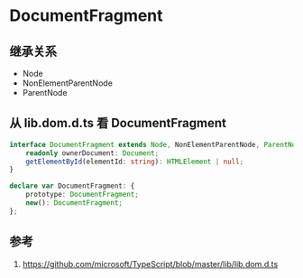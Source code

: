 # DocumentFragment

## 继承关系

- Node
- NonElementParentNode
- ParentNode

## 从 lib.dom.d.ts 看 DocumentFragment 

```ts
interface DocumentFragment extends Node, NonElementParentNode, ParentNode {
    readonly ownerDocument: Document;
    getElementById(elementId: string): HTMLElement | null;
}

declare var DocumentFragment: {
    prototype: DocumentFragment;
    new(): DocumentFragment;
};
```

## 参考

1. https://github.com/microsoft/TypeScript/blob/master/lib/lib.dom.d.ts
